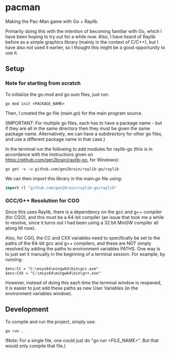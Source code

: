 # pacman

Making the Pac-Man game with Go + Raylib.

Primarily doing this with the intention of becoming familiar with Go, which I have been hoping to try out for a while now. Also, I have heard of Raylib before as a simple graphics library (mainly in the context of C/C++), but I have also not used it earlier, so I thought this might be a good opportunity to use it.

## Setup

### Note for starting from scratch

To initialize the go.mod and go.sum files, just run:

```
go mod init <PACKAGE_NAME>
```

Then, I created the go file (main.go) for the main program source.

(IMPORTANT: For multiple go files, each has to have a package name - but if they are all in the same directory then they must be given the same package name. Alternatively, we can have a subdirectory for other go files, and use a different package name in that case.)

In the terminal run the following to add modules for raylib-go (this is in accordance with the instructions given on https://github.com/gen2brain/raylib-go, for Windows):

```
go get -v -u github.com/gen2brain/raylib-go/raylib
```

We can then import this library in the main.go file using:

```go
import rl "github.com/gen2brain/raylib-go/raylib"
```

### GCC/G++ Resolution for CGO

Since this uses Raylib, there is a dependency on the gcc and g++ compiler (for CGO), and this must be a 64-bit compiler (an issue that took me a while to resolve, since it turns out I had been using a 32 bit MinGW compiler all along till now).

Also, for CGO, the CC and CXX variables need to specifically be set to the paths of the 64-bit gcc and g++ compilers, and these are NOT simply resolved by adding the paths to environment variables PATHS. One way is to just set it manually in the beginning of a terminal session. For example, by running:

```
$env:CC = "C:\msys64\mingw64\bin\gcc.exe"
$env:CXX = "C:\msys64\mingw64\bin\g++.exe"
```

However, instead of doing this each time the terminal window is reopened, it is easier to just add these paths as new User Variables (in the environment variables window).

## Development

To compile and run the project, simply use:

```
go run .
```

(Note: For a single file, one could just do "go run <FILE_NAME>". But that would only compile that file.)
